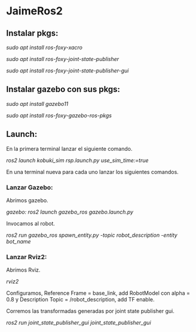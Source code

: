 # JaimeRos2
## Instalar pkgs:

*sudo apt install ros-foxy-xacro*

*sudo apt install ros-foxy-joint-state-publisher*

*sudo apt install ros-foxy-joint-state-publisher-gui*

## Instalar gazebo con sus pkgs:
*sudo apt install gazebo11*

*sudo apt install ros-foxy-gazebo-ros-pkgs*

## Launch:
En la primera terminal lanzar el siguiente comando.

*ros2 launch kobuki_sim rsp.launch.py use_sim_time:=true*

En una terminal nueva para cada uno lanzar los siguientes comandos.

### Lanzar Gazebo:
Abrimos gazebo.

*gazebo: ros2 launch gazebo_ros gazebo.launch.py*

Invocamos al robot.

*ros2 run gazebo_ros spawn_entity.py -topic robot_description -entity bot_name*

### Lanzar Rviz2:
Abrimos Rviz.

*rviz2*

Configuramos, Reference Frame = base_link, add RobotModel con alpha = 0.8 y Description Topic = /robot_description, add TF enable.

Corremos las transformadas generadas por joint state publisher gui.

*ros2 run joint_state_publisher_gui joint_state_publisher_gui*
